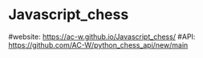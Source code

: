 # Javascript_chess
#website: https://ac-w.github.io/Javascript_chess/
#API: https://github.com/AC-W/python_chess_api/new/main
